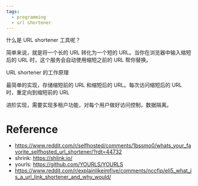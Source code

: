 ```yaml
---
tags:
  - programming
  - url shortener
---
```


什么是 URL shortener 工具呢？

简单来说，就是将一个长的 URL 转化为一个短的 URL。当你在浏览器中输入缩短后的 URL 时，这个服务会自动使用缩短之前的 URL 帮你替换。

URL shortener 的工作原理

最简单的实现，存储缩短前的 URL 和缩短后的 URL。每次访问缩短后的 URL 时，重定向到缩短前的 URL

进阶实现，需要实现多租户功能，对每个用户做好访问控制，数据隔离。

# Reference

- https://www.reddit.com/r/selfhosted/comments/1bssmo0/whats_your_favorite_selfhosted_url_shortener/?rdt=44732
- shrink: https://shlink.io/
- yourls: https://github.com/YOURLS/YOURLS
- https://www.reddit.com/r/explainlikeimfive/comments/nccfip/eli5_what_is_a_url_link_shortener_and_why_would/
